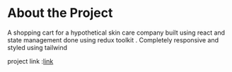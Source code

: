 # About the Project

A shopping cart for a hypothetical skin care company built using react and state management done using redux toolkit . Completely responsive and styled using tailwind

project link :[link](https://6679a29d254bed0a5cfa2a52--rococo-cheesecake-da173f.netlify.app/)
